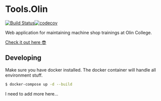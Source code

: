 # Tools.Olin
[![Build Status](https://img.shields.io/travis/jack-greenberg/tools.olin.edu.svg?logo=travis)](https://travis-ci.org/jack-greenberg/tools.olin.edu)[![codecov](https://codecov.io/gh/jack-greenberg/tools.olin.edu/branch/main/graph/badge.svg)](https://codecov.io/gh/jack-greenberg/tools.olin.edu)

Web application for maintaining machine shop trainings at Olin College.

[Check it out here :sunglasses:](https://tools.olin.edu)

## Developing

Make sure you have docker installed. The docker container will handle all environment stuff.

```bash
$ docker-compose up -d --build
```



I need to add more here...
